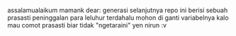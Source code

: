 assalamualaikum mamank
dear: generasi selanjutnya
repo ini berisi sebuah prasasti peninggalan para leluhur terdahalu
mohon di ganti variabelnya kalo mau comot prasasti biar tidak "ngetaraini" yen nirun :v
